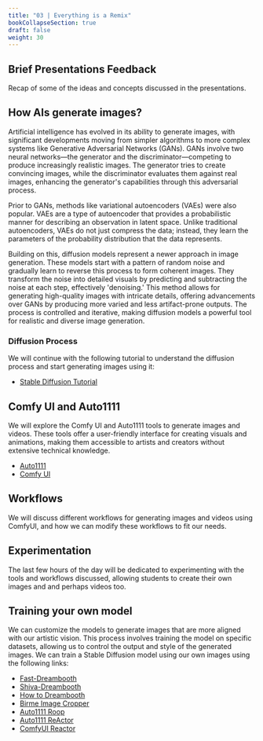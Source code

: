 ```yaml
---
title: "03 | Everything is a Remix"
bookCollapseSection: true
draft: false
weight: 30
---
```


## Brief Presentations Feedback

Recap of some of the ideas and concepts discussed in the presentations.

## How AIs generate images?

Artificial intelligence has evolved in its ability to generate images, with significant developments moving from simpler algorithms to more complex systems like Generative Adversarial Networks (GANs). GANs involve two neural networks—the generator and the discriminator—competing to produce increasingly realistic images. The generator tries to create convincing images, while the discriminator evaluates them against real images, enhancing the generator's capabilities through this adversarial process.

Prior to GANs, methods like variational autoencoders (VAEs) were also popular. VAEs are a type of autoencoder that provides a probabilistic manner for describing an observation in latent space. Unlike traditional autoencoders, VAEs do not just compress the data; instead, they learn the parameters of the probability distribution that the data represents.

Building on this, diffusion models represent a newer approach in image generation. These models start with a pattern of random noise and gradually learn to reverse this process to form coherent images. They transform the noise into detailed visuals by predicting and subtracting the noise at each step, effectively 'denoising.' This method allows for generating high-quality images with intricate details, offering advancements over GANs by producing more varied and less artifact-prone outputs. The process is controlled and iterative, making diffusion models a powerful tool for realistic and diverse image generation.

### Diffusion Process

We will continue with the following tutorial to understand the diffusion process and start generating images using it:

- [Stable Diffusion Tutorial](../../../../tutorials/ai-generators/image/stable-diffusion/)

## Comfy UI and Auto1111

We will explore the Comfy UI and Auto1111 tools to generate images and videos. These tools offer a user-friendly interface for creating visuals and animations, making them accessible to artists and creators without extensive technical knowledge.

- [Auto1111](../../../../tutorials/ai-generators/image/stable-diffusion/)
- [Comfy UI](../../../../tutorials/ai-generators/image/comfy-ui/)

## Workflows

We will discuss different workflows for generating images and videos using ComfyUI, and how we can modify these workflows to fit our needs.

## Experimentation

The last few hours of the day will be dedicated to experimenting with the tools and workflows discussed, allowing students to create their own images and and perhaps videos too.

## Training your own model

We can customize the models to generate images that are more aligned with our artistic vision. This process involves training the model on specific datasets, allowing us to control the output and style of the generated images. We can train a Stable Diffusion model using our own images using the following links:

- [Fast-Dreambooth](https://colab.research.google.com/github/TheLastBen/fast-stable-diffusion/blob/main/fast-DreamBooth.ipynb#scrollTo=O3KHGKqyeJp9)
- [Shiva-Dreambooth](https://colab.research.google.com/github/ShivamShrirao/diffusers/blob/main/examples/dreambooth/DreamBooth_Stable_Diffusion.ipynb)
- [How to Dreambooth](https://stable-diffusion-art.com/dreambooth/)
- [Birme Image Cropper](https://www.birme.net/?target_width=512&target_height=512)
- [Auto1111 Roop](https://github.com/s0md3v/sd-webui-roop)
- [Auto1111 ReActor](https://github.com/Gourieff/sd-webui-reactor)
- [ComfyUI Reactor](https://github.com/Gourieff/comfyui-reactor-node)
